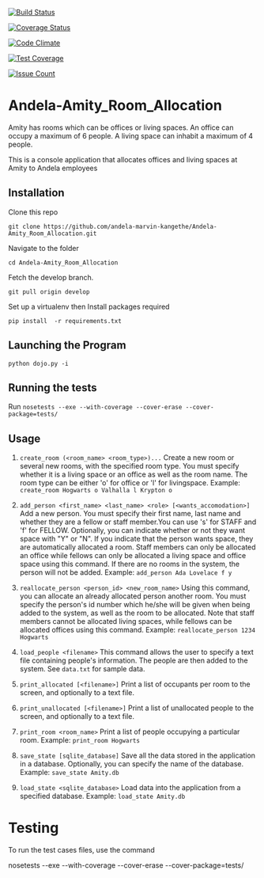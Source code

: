 [![Build Status](https://travis-ci.org/andela-marvin-kangethe/Andela-Amity_Room_Allocation.svg?branch=develop)](https://travis-ci.org/andela-marvin-kangethe/Andela-Amity_Room_Allocation)

[![Coverage Status](https://coveralls.io/repos/github/andela-marvin-kangethe/Andela-Amity_Room_Allocation/badge.svg?branch=develop)](https://coveralls.io/github/andela-marvin-kangethe/Andela-Amity_Room_Allocation?branch=develop)

[![Code Climate](https://codeclimate.com/github/andela-marvin-kangethe/Andela-Amity_Room_Allocation/badges/gpa.svg)](https://codeclimate.com/github/andela-marvin-kangethe/Andela-Amity_Room_Allocation)

[![Test Coverage](https://codeclimate.com/github/andela-marvin-kangethe/Andela-Amity_Room_Allocation/badges/coverage.svg)](https://codeclimate.com/github/andela-marvin-kangethe/Andela-Amity_Room_Allocation/coverage)

[![Issue Count](https://codeclimate.com/github/andela-marvin-kangethe/Andela-Amity_Room_Allocation/badges/issue_count.svg)](https://codeclimate.com/github/andela-marvin-kangethe/Andela-Amity_Room_Allocation)

# Andela-Amity_Room_Allocation

Amity has rooms which can be offices or living spaces. An office can occupy a maximum of 6 people. A living space can inhabit a maximum of 4 people.

This is a console application that allocates offices and living spaces at Amity to Andela employees

## Installation

Clone this repo 

```
git clone https://github.com/andela-marvin-kangethe/Andela-Amity_Room_Allocation.git
```

Navigate to the folder

```cd Andela-Amity_Room_Allocation```

Fetch the develop branch.

```git pull origin develop```

Set up a virtualenv then Install packages required

```pip install  -r requirements.txt```

## Launching the Program

```python dojo.py -i```

## Running the tests

Run ``` nosetests --exe --with-coverage --cover-erase --cover-package=tests/ ```


## Usage

1. ```create_room (<room_name> <room_type>)...``` Create a new room or several new rooms, with the specified room type. You must specify whether it is a living space or an office as well as the room name. The room type can be either 'o' for office or 'l' for livingspace. Example: ``` create_room Hogwarts o Valhalla l Krypton o ```

2. ```add_person <first_name> <last_name> <role> [<wants_accomodation>]``` Add a new person. You must specify their first name, last name and whether they are a fellow or staff member.You can use 's' for STAFF and 'f' for FELLOW. Optionally, you can indicate whether or not they want space with "Y" or "N". If you indicate that the person wants space, they are automatically allocated a room. Staff members can only be allocated an office while fellows can only be allocated a living space and office space using this command. If there are no rooms in the system, the person will not be added. Example: ```add_person Ada Lovelace f y```

3. ```reallocate_person <person_id> <new_room_name>``` Using this command, you can allocate an already allocated person another room. You must specify the person's id number which he/she will be given when being added to the system, as well as the room to be allocated. Note that staff members cannot be allocated living spaces, while fellows can be allocated offices using this command. Example: ```reallocate_person 1234 Hogwarts```


4. ```load_people <filename>``` This command allows the user to specify a text file containing people's information. The people are then added to the system. See ```data.txt``` for sample data.

6. ```print_allocated [<filename>]``` Print a list of occupants per room to the screen, and optionally to a text file.

7. ```print_unallocated [<filename>]``` Print a list of unallocated people to the screen, and optionally to a text file.

8. ```print_room <room_name>``` Print a list of people occupying a particular room. Example: ```print_room Hogwarts```

9. ```save_state [sqlite_database]``` Save all the data stored in the application in a database. Optionally, you can specify the name of the database. Example: ```save_state Amity.db```

10. ```load_state <sqlite_database>``` Load data into the application from a specified database. Example: ```load_state Amity.db```


# Testing
To run the test cases files, use the command 

nosetests --exe --with-coverage --cover-erase --cover-package=tests/


